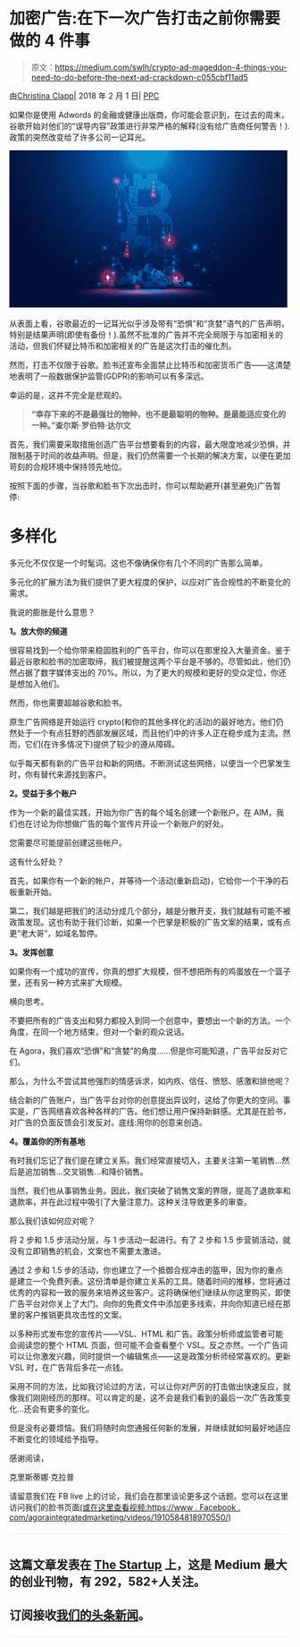 # 加密广告:在下一次广告打击之前你需要做的 4 件事

> 原文：<https://medium.com/swlh/crypto-ad-mageddon-4-things-you-need-to-do-before-the-next-ad-crackdown-c055cbf11ad5>

由[Christina Clapp](https://readyfireaim.eu/author/cclapp/)| 2018 年 2 月 1 日| [PPC](https://readyfireaim.eu/category/paid-search/)

如果你是使用 Adwords 的金融或健康出版商，你可能会意识到，在过去的周末，谷歌开始对他们的“误导内容”政策进行非常严格的解释(没有给广告商任何警告！).政策的突然改变给了许多公司一记耳光。

![](img/ea4ba9841d42870859e9995a1c40c2ab.png)

从表面上看，谷歌最近的一记耳光似乎涉及带有“恐惧”和“贪婪”语气的广告声明，特别是结果声明(即使有备份！).虽然不批准的广告并不完全局限于与加密相关的活动，但我们怀疑比特币和加密相关的广告是这次打击的催化剂。

然而，打击不仅限于谷歌。脸书还宣布全面禁止比特币和加密货币广告——这清楚地表明了一般数据保护监管(GDPR)的影响可以有多深远。

幸运的是，这并不完全是悲观的。

> **“幸存下来的不是最强壮的物种，也不是最聪明的物种。是最能适应变化的一种。”查尔斯·罗伯特·达尔文**

首先，我们需要采取措施创造广告平台想要看到的内容，最大限度地减少恐惧，并限制基于时间的收益声明。但是，我们仍然需要一个长期的解决方案，以便在更加苛刻的合规环境中保持领先地位。

按照下面的步骤，当谷歌和脸书下次出击时，你可以帮助避开(甚至避免)广告暂停:

# 多样化

多元化不仅仅是一个时髦词。这也不像确保你有几个不同的广告那么简单。

多元化的扩展方法为我们提供了更大程度的保护，以应对广告合规性的不断变化的需求。

我说的膨胀是什么意思？

**1。放大你的频道**

很容易找到一个给你带来稳固胜利的广告平台，你可以在那里投入大量资金。鉴于最近谷歌和脸书的加密取缔，我们被提醒这两个平台是不够的。尽管如此，他们仍然占据了数字媒体支出的 70%。所以，为了更大的规模和更好的受众定位，你还是想加入他们。

然而，你也需要超越谷歌和脸书。

原生广告网络是开始运行 crypto(和你的其他多样化的活动)的最好地方。他们仍然处于一个有点狂野的西部发展区域，而且他们中的许多人正在稳步成为主流。然而，它们(在许多情况下)提供了较少的遵从障碍。

似乎每天都有新的广告平台和新的网络。不断测试这些网络，以便当一个巴掌发生时，你有替代来源找到客户。

**2。受益于多个账户**

作为一个新的最佳实践，开始为你广告的每个域名创建一个新账户。在 AIM，我们也在讨论为你想做广告的每个宣传片开设一个新账户的好处。

您需要尽可能提前创建这些帐户。

这有什么好处？

首先，如果你有一个新的帐户，并等待一个活动(重新启动)，它给你一个干净的石板重新开始。

第二，我们越是把我们的活动分成几个部分，越是分散开支，我们就越有可能不被政策发现。这也有助于我们诊断，如果一个巴掌是积极的广告文案的结果，或有点更“老大哥”，如域名暂停。

**3。发挥创意**

如果你有一个成功的宣传，你真的想扩大规模，但不想把所有的鸡蛋放在一个篮子里，还有另一种方式来扩大规模。

横向思考。

不要把所有的广告支出和努力都投入到同一个创意中，要想出一个新的方法。一个角度，在同一个地方结束，但对一个新的观众说话。

在 Agora，我们喜欢“恐惧”和“贪婪”的角度……但是你可能知道，广告平台反对它们。

那么，为什么不尝试其他强烈的情感诉求，如内疚、信任、愤怒、感激和排他呢？

结合新的广告账户，当广告平台对你的创意提出异议时，这给了你更大的空间。事实是，广告网络喜欢各种各样的广告。他们想让用户保持新鲜感。尤其是在脸书，对广告的负面反馈会引发反对。底线:用你的创意来创造。

**4。覆盖你的所有基地**

有时我们忘记了我们是在建立关系。我们经常直接切入，主要关注第一笔销售…然后是追加销售…交叉销售…和降价销售。

当然，我们也从事销售业务。因此，我们突破了销售文案的界限，提高了退款率和退款率，并在此过程中吸引了大量注意力。这种关注导致更多的审查。

那么我们该如何应对呢？

将 2 步和 1.5 步活动分层，与 1 步活动一起进行。有了 2 步和 1.5 步营销活动，就没有立即销售的机会，文案也不需要太激进。

通过 2 步和 1.5 步的活动，你也建立了一个抵御合规冲击的盔甲，因为你的重点是建立一个免费列表。这份清单是你建立关系的工具。随着时间的推移，您将通过优秀的内容和一致的服务来培养这些客户。这将确保他们继续从你这里购买，即使广告平台对你关上了大门。向你的免费文件中添加更多线索，并向你知道已经在那里的客户推销更具攻击性的文案。

以多种形式发布您的宣传片——VSL、HTML 和广告。政策分析师或监管者可能会阅读您的整个 HTML 页面，但可能不会查看整个 VSL。反之亦然。一个广告词可以让你激发兴趣，同时提供一个编辑焦点——这是政策分析师经常喜欢的。更新 VSL 时，在广告背后多花一点钱。

采用不同的方法，比如我讨论过的方法，可以让你对严厉的打击做出快速反应，就像我们刚刚经历的那样。可以肯定的是，这不会是我们看到的最后一次广告政策变化…还会有更多的变化。

但是没有必要烦恼。我们将随时向您通报任何新的发展，并继续就如何最好地适应不断变化的领域给予指导。

感谢阅读，

克里斯蒂娜·克拉普

请留意我们在 FB live 上的讨论，我们会在那里谈论更多这个话题。您可以在这里访问我们的脸书页面[(或在这里查看视频:](https://www.facebook.com/agoraintegratedmarketing/)[https://www . Facebook . com/agoraintegratedmarketing/videos/1910584818970550/](https://www.facebook.com/agoraintegratedmarketing/videos/1910584818970550/))

![](img/731acf26f5d44fdc58d99a6388fe935d.png)

## 这篇文章发表在 [The Startup](https://medium.com/swlh) 上，这是 Medium 最大的创业刊物，有 292，582+人关注。

## 订阅接收[我们的头条新闻](http://growthsupply.com/the-startup-newsletter/)。

![](img/731acf26f5d44fdc58d99a6388fe935d.png)
